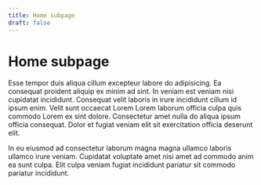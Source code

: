 ```yaml
---
title: Home subpage
draft: false
---
```


# Home subpage

Esse tempor duis aliqua cillum excepteur labore do adipisicing. Ea consequat proident aliquip ex minim ad sint. In veniam est veniam nisi cupidatat incididunt. Consequat velit laboris in irure incididunt cillum id ipsum enim. Velit sunt occaecat Lorem Lorem laborum officia culpa quis commodo Lorem ex sint dolore. Consectetur amet nulla do aliqua ipsum officia consequat. Dolor et fugiat veniam elit sit exercitation officia deserunt elit.

In eu eiusmod ad consectetur laborum magna magna ullamco laboris ullamco irure veniam. Cupidatat voluptate amet nisi amet ad commodo anim ea sunt culpa. Elit culpa veniam fugiat incididunt pariatur sit commodo pariatur incididunt.
